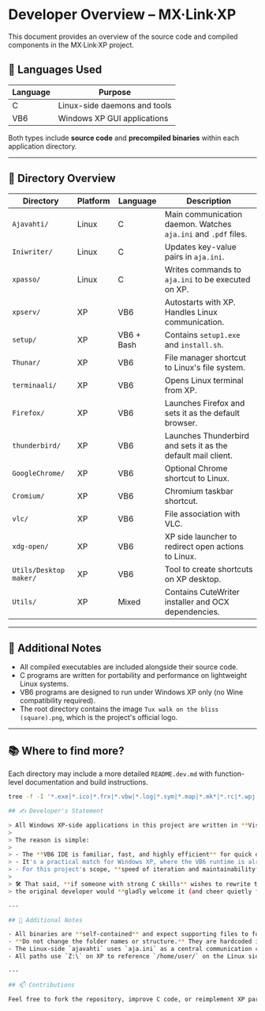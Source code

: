 # Developer Overview – MX·Link·XP

This document provides an overview of the source code and compiled components in the MX·Link·XP project.

## 🔧 Languages Used

| Language | Purpose                          |
|----------|----------------------------------|
| C        | Linux-side daemons and tools     |
| VB6      | Windows XP GUI applications      |

Both types include **source code** and **precompiled binaries** within each application directory.

---

## 📁 Directory Overview

| Directory     | Platform | Language | Description |
|---------------|----------|----------|-------------|
| `Ajavahti/`   | Linux    | C        | Main communication daemon. Watches `aja.ini` and `.pdf` files. |
| `Iniwriter/`  | Linux    | C        | Updates key-value pairs in `aja.ini`. |
| `xpasso/`     | Linux    | C        | Writes commands to `aja.ini` to be executed on XP. |
| `xpserv/`     | XP       | VB6      | Autostarts with XP. Handles Linux communication. |
| `setup/`      | XP       | VB6 + Bash | Contains `setup1.exe` and `install.sh`. |
| `Thunar/`     | XP       | VB6      | File manager shortcut to Linux's file system. |
| `terminaali/` | XP       | VB6      | Opens Linux terminal from XP. |
| `Firefox/`    | XP       | VB6      | Launches Firefox and sets it as the default browser. |
| `thunderbird/`| XP       | VB6      | Launches Thunderbird and sets it as the default mail client. |
| `GoogleChrome/`| XP     | VB6      | Optional Chrome shortcut to Linux. |
| `Cromium/`    | XP       | VB6      | Chromium taskbar shortcut. |
| `vlc/`        | XP       | VB6      | File association with VLC. |
| `xdg-open/`   | XP       | VB6      | XP side launcher to redirect open actions to Linux. |
| `Utils/Desktop maker/` | XP | VB6 | Tool to create shortcuts on XP desktop. |
| `Utils/`      | XP       | Mixed    | Contains CuteWriter installer and OCX dependencies. |

---

## 📄 Additional Notes

- All compiled executables are included alongside their source code.
- C programs are written for portability and performance on lightweight Linux systems.
- VB6 programs are designed to run under Windows XP only (no Wine compatibility required).
- The root directory contains the image `Tux walk on the bliss (square).png`, which is the project's official logo.

---

## 📚 Where to find more?

Each directory may include a more detailed `README.dev.md` with function-level documentation and build instructions.

```bash
tree -f -I '*.exe|*.ico|*.frx|*.vbw|*.log|*.sym|*.map|*.mk*|*.rc|*.wpj|*.tgt|*.obj|*.PDM'

## ✍️ Developer's Statement

> All Windows XP-side applications in this project are written in **Visual Basic 6**.
>
> The reason is simple:
>
> - The **VB6 IDE is familiar, fast, and highly efficient** for quick development and debugging.
> - It's a practical match for Windows XP, where the VB6 runtime is already present.
> - For this project's scope, **speed of iteration and maintainability** mattered more than modern language trends.
>
> 🛠️ That said, **if someone with strong C skills** wishes to rewrite these in C for performance or portability —  
> the original developer would **gladly welcome it (and cheer quietly from the shadows)**.

---

## 📝 Additional Notes

- All binaries are **self-contained** and expect supporting files to follow the defined directory layout.
- **Do not change the folder names or structure.** They are hardcoded into launch logic.
- The Linux-side `ajavahti` uses `aja.ini` as a central communication channel.
- All paths use `Z:\` on XP to reference `/home/user/` on the Linux side.

---

## 📫 Contributions

Feel free to fork the repository, improve C code, or reimplement XP parts with modern tools — as long as **compatibility with XP and Linux integration remains intact**.

